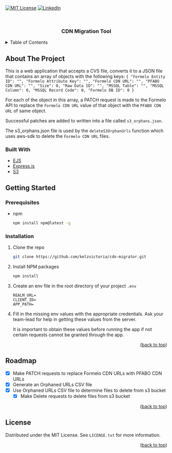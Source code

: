 <div id="top"></div>

[![MIT License][license-shield]][license-url]
[![LinkedIn][linkedin-shield]][linkedin-url]

<!-- PROJECT LOGO -->
<br />
<div align="center">
  <h3 align="center">CDN Migration Tool</h3>
</div>

<!-- TABLE OF CONTENTS -->
<details>
  <summary>Table of Contents</summary>
  <ol>
    <li>
      <a href="#about-the-project">About The Project</a>
      <ul>
        <li><a href="#built-with">Built With</a></li>
      </ul>
    </li>
    <li>
      <a href="#getting-started">Getting Started</a>
      <ul>
        <li><a href="#prerequisites">Prerequisites</a></li>
        <li><a href="#installation">Installation</a></li>
      </ul>
    </li>
    <!-- <li><a href="#usage">Usage</a></li>
    <li><a href="#roadmap">Roadmap</a></li>
    <li><a href="#contributing">Contributing</a></li> -->
    <li><a href="#license">License</a></li>
    <li><a href="#contact">Contact</a></li>
    <!-- <li><a href="#acknowledgments">Acknowledgments</a></li> -->
  </ol>
</details>

<!-- ABOUT THE PROJECT -->

## About The Project

<!-- [![Product Name Screen Shot][product-screenshot]](https://example.com) -->

This is a web application that accepts a CVS file, converts it to a JSON file that contains an array of objects with the following keys:
`{ "Formelo Entity ID": "", "Formelo Attribute Key": "", "Formelo CDN URL": "", "PFABO CDN URL": "", "Size": 0, "Raw Data ID": "", "MSSQL Table": "", "MSSQL Column": 0, "MSSQL Record Code": 0, "Formelo DB ID": 0 }`

For each of the object in this array, a PATCH request is made to the Formelo API to replace the `Formelo CDN URL` value of that object with the `PFABO CDN URL` of same object.

Successful patches are added to written into a file called `s3_orphans.json`.

The s3_orphans.json file is used by the `deleteS3OrphanUrls` function which uses aws-sdk to delete the `Formelo CDN URL` files.

<!--
<p align="right">(<a href="#top">back to top</a>)</p> -->

### Built With

- [EJS](https://ejs.co/)
- [Express.js](https://expressjs.com/)
- [S3](https://aws.amazon.com/s3)

<!-- <p align="right">(<a href="#top">back to top</a>)</p> -->

<!-- GETTING STARTED -->

## Getting Started

### Prerequisites

- npm
  ```sh
  npm install npm@latest -g
  ```

### Installation

1. Clone the repo
   ```sh
   git clone https://github.com/kelzvictoria/cdn-migrator.git
   ```
2. Install NPM packages
   ```sh
   npm install
   ```
3. Create an env file in the root directory of your project `.env`
   ```env
   REALM_URL=
   CLIENT_ID=
   APP_PATH=
   ```
4. Fill in the missing env values with the appropriate credentials. Ask your team-lead for help in getting these values from the server.

   It is important to obtain these values before running the app if not certain requests cannot be granted through the app.

<p align="right">(<a href="#top">back to top</a>)</p>

## Roadmap

- [x] Make PATCH requests to replace Formelo CDN URLs with PFABO CDN URLs
- [x] Generate an Orphaned URLs CSV file
- [x] Use Orphaned URLs CSV file to determine files to delete from s3 bucket
  - [x] Make Delete requests to delete files from s3 bucket

<p align="right">(<a href="#top">back to top</a>)</p>

<!-- LICENSE -->

## License

Distributed under the MIT License. See `LICENSE.txt` for more information.

<p align="right">(<a href="#top">back to top</a>)</p>

<!-- CONTACT -->

<!-- ## Contact

Victoria Kazeem - [@vickycinky](https://twitter.com/vickycinky) - vickycinky@ymail.com

Project Link: [https://github.com/kelzvictoria/cdn-migrator](https://github.com/kelzvictoria/cdn-migrator)

<p align="right">(<a href="#top">back to top</a>)</p> -->

<!-- ACKNOWLEDGMENTS -->

<!-- ## Acknowledgments

- [Choose an Open Source License](https://choosealicense.com)
- [Img Shields](https://shields.io)

<p align="right">(<a href="#top">back to top</a>)</p> -->

<!-- MARKDOWN LINKS & IMAGES -->

[license-shield]: https://img.shields.io/github/license/kelzvictoria/cdn-migrator.svg?style=for-the-badge
[license-url]: https://github.com/kelzvictoria/cdn-migrator/blob/main/LICENSE
[linkedin-shield]: https://img.shields.io/badge/-LinkedIn-black.svg?style=for-the-badge&logo=linkedin&colorB=555
[linkedin-url]: https://www.linkedin.com/in/victoria-kazeem-062708bb/

<!-- [product-screenshot]: images/screenshot.png -->
